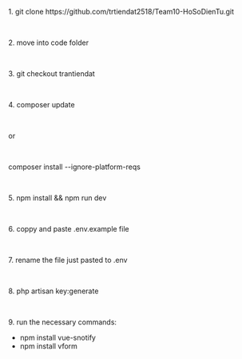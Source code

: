 <p>1. git clone https://github.com/trtiendat2518/Team10-HoSoDienTu.git</p>
<br>
<p>2. move into code folder</p>
<br>
<p>3. git checkout trantiendat</p>
<br>
<p>4. composer update</p>
<br>
<p>or</p>
<br>
<p>composer install --ignore-platform-reqs</p>
<br>
<p>5. npm install && npm run dev</p>
<br>
<p>6. coppy and paste .env.example file</p>
<br>
<p>7. rename the file just pasted to .env</p>
<br>
<p>8. php artisan key:generate</p>
<br>
<p>9. run the necessary commands:</p>
<ul>
	<li>npm install vue-snotify</li>
	<li>npm install vform</li>
</ul>